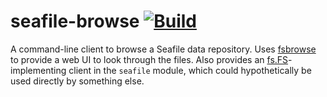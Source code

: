 # seafile-browse [![Build](https://github.com/thatoddmailbox/seafile-browse/actions/workflows/build.yml/badge.svg)](https://github.com/thatoddmailbox/seafile-browse/actions/workflows/build.yml)

A command-line client to browse a Seafile data repository. Uses [fsbrowse](https://github.com/thatoddmailbox/fsbrowse) to provide a web UI to look through the files. Also provides an [fs.FS](https://pkg.go.dev/io/fs#FS)-implementing client in the `seafile` module, which could hypothetically be used directly by something else.